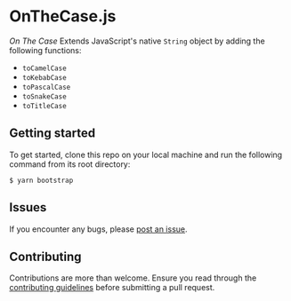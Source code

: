 # OnTheCase.js

_On The Case_ Extends JavaScript's native `String` object by adding the following functions:

- `toCamelCase`
- `toKebabCase`
- `toPascalCase`
- `toSnakeCase`
- `toTitleCase`

## Getting started

To get started, clone this repo on your local machine and run the following command from its root directory:

```
$ yarn bootstrap
```

## Issues

If you encounter any bugs, please [post an issue](https://github.com/DanMad/on-the-case/issues/new).

## Contributing

Contributions are more than welcome. Ensure you read through the [contributing guidelines](https://github.com/DanMad/on-the-case/blob/main/CONTRIBUTING.md) before submitting a pull request.

